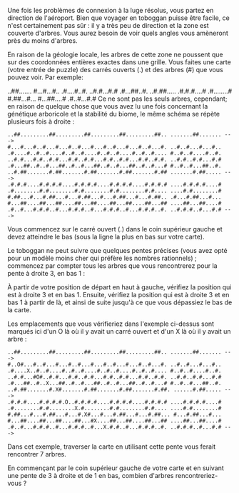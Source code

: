 Une fois les problèmes de connexion à la luge résolus, vous partez en direction de l'aéroport. Bien que voyager en toboggan puisse être facile, ce n'est certainement pas sûr : il y a très peu de direction et la zone est couverte d'arbres. Vous aurez besoin de voir quels angles vous amèneront près du moins d'arbres.

En raison de la géologie locale, les arbres de cette zone ne poussent que sur des coordonnées entières exactes dans une grille. Vous faites une carte (votre entrée de puzzle) des carrés ouverts (.) et des arbres (#) que vous pouvez voir. Par exemple:

..##.......
#...#...#..
.#....#..#.
..#.#...#.#
.#...##..#.
..#.##.....
.#.#.#....#
.#........#
#.##...#...
#...##....#
.#..#...#.#
Ce ne sont pas les seuls arbres, cependant; en raison de quelque chose que vous avez lu une fois concernant la génétique arboricole et la stabilité du biome, le même schéma se répète plusieurs fois à droite :

    ..##.........##.........##.........##.........##.. .......##....... --->
    #...#...#..#...#...#..#...#...#..#...#...#..#...#. ..#..#...#...#..
    .#....#..#..#....#..#..#....#..#..#....#..#..#.... #..#..#....#..#.
    ..#.#...#.#..#.#...#.#..#.#...#.#..#.#...#.#..#.#. ..#.#..#.#...#.#
    .#...##..#..#...##..#..#...##..#..#...##..#..#...# #..#..#...##..#.
    ..#.##.......#.##.......#.##.......#.##.......#.## .......#.##..... --->
    .#.#.#....#.#.#.#....#.#.#.#....#.#.#.#....#.#.#.# ....#.#.#.#....#
    .#........#.#........#.#........#.#........#.#.... ....#.#........#
    #.##...#...#.##...#...#.##...#...#.##...#...#.##.. .#...#.##...#...
    #...##....##...##....##...##....##...##....##...## ....##...##....#
    .#..#...#.#.#..#...#.#.#..#...#.#.#..#...#.#.#..#. ..#.#.#..#...#.# --->
Vous commencez sur le carré ouvert (.) dans le coin supérieur gauche et devez atteindre le bas (sous la ligne la plus en bas sur votre carte).

Le toboggan ne peut suivre que quelques pentes précises (vous avez opté pour un modèle moins cher qui préfère les nombres rationnels) ; commencez par compter tous les arbres que vous rencontrerez pour la pente à droite 3, en bas 1 :

À partir de votre position de départ en haut à gauche, vérifiez la position qui est à droite 3 et en bas 1. Ensuite, vérifiez la position qui est à droite 3 et en bas 1 à partir de là, et ainsi de suite jusqu'à ce que vous dépassiez le bas de la carte.

Les emplacements que vous vérifieriez dans l'exemple ci-dessus sont marqués ici d'un O là où il y avait un carré ouvert et d'un X là où il y avait un arbre :

    ..##.........##.........##.........##.........##.. .......##....... --->
    #..O#...#..#...#...#..#...#...#..#...#...#..#...#. ..#..#...#...#..
    .#....X..#..#....#..#..#....#..#..#....#..#..#.... #..#..#....#..#.
    ..#.#...#O#..#.#...#.#..#.#...#.#..#.#...#.#..#.#. ..#.#..#.#...#.#
    .#...##..#..X...##..#..#...##..#..#...##..#..#...# #..#..#...##..#.
    ..#.##.......#.X#.......#.##.......#.##.......#.##. ......#.##..... --->
    .#.#.#....#.#.#.#.O..#.#.#.#....#.#.#.#....#.#.#.# ....#.#.#.#....#
    .#........#.#........X.#........#.#........#.#.... ....#.#........#
    #.##...#...#.##...#...#.X#...#...#.##...#...#.##... #...#.##...#...
    #...##....##...##....##...#X....##...##....##...## ....##...##....#
    .#..#...#.#.#..#...#.#.#..#...X.#.#..#...#.#.#..#. ..#.#.#..#...#.# --->

    
Dans cet exemple, traverser la carte en utilisant cette pente vous ferait rencontrer 7 arbres.

En commençant par le coin supérieur gauche de votre carte et en suivant une pente de 3 à droite et de 1 en bas, combien d'arbres rencontreriez-vous ?